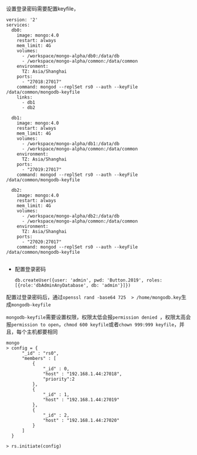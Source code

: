 设置登录密码需要配置keyfile， 

```
version: '2'
services:
  db0:
    image: mongo:4.0
    restart: always 
    mem_limit: 4G
    volumes:
      - /workspace/mongo-alpha/db0:/data/db
      - /workspace/mongo-alpha/common:/data/common
    environment:
      TZ: Asia/Shanghai
    ports:
      - "27018:27017"
    command: mongod --replSet rs0 --auth --keyFile /data/common/mongodb-keyfile
    links:
      - db1
      - db2
      
  db1:
    image: mongo:4.0
    restart: always 
    mem_limit: 4G
    volumes:
      - /workspace/mongo-alpha/db1:/data/db
      - /workspace/mongo-alpha/common:/data/common
    environment:
      TZ: Asia/Shanghai
    ports:
      - "27019:27017"
    command: mongod --replSet rs0 --auth --keyFile /data/common/mongodb-keyfile
    
  db2:
    image: mongo:4.0
    restart: always 
    mem_limit: 4G
    volumes:
      - /workspace/mongo-alpha/db2:/data/db
      - /workspace/mongo-alpha/common:/data/common
    environment:
      TZ: Asia/Shanghai
    ports:
      - "27020:27017"
    command: mongod --replSet rs0 --auth --keyFile /data/common/mongodb-keyfile
    

```

- 配置登录密码

  `db.createUser({user: 'admin', pwd: 'Button.2019', roles: [{role:'dbAdminAnyDatabase', db: 'admin'}]})`

配置过登录密码后，通过`openssl rand -base64 725  > /home/mongodb.key`生成`mongodb-keyfile`

`mongodb-keyfile`需要设置权限，权限太低会报`permission denied `，权限太高会报`permission to open`，`chmod 600 keyfile`或者`chown 999:999 keyfile`，并且，每个主机都要相同

```
mongo
> config = {
      "_id" : "rs0",
      "members" : [
          {
              "_id" : 0,
              "host" : "192.168.1.44:27018",
              "priority":2
          },
          {
              "_id" : 1,
              "host" : "192.168.1.44:27019"
          },
          {
              "_id" : 2,
              "host" : "192.168.1.44:27020"
          }
      ]
  }
  
> rs.initiate(config)
```

